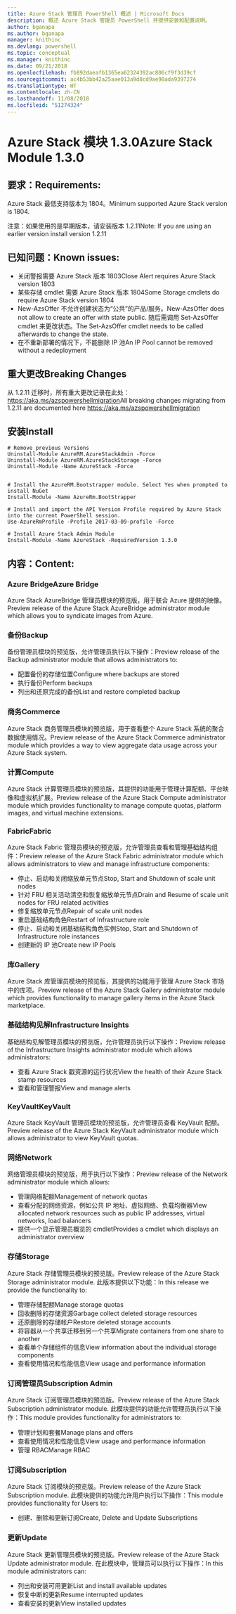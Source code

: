 ```yaml
---
title: Azure Stack 管理员 PowerShell 概述 | Microsoft Docs
description: 概述 Azure Stack 管理员 PowerShell 并提供安装和配置说明。
author: bganapa
ms.author: bganapa
manager: knithinc
ms.devlang: powershell
ms.topic: conceptual
ms.manager: knithinc
ms.date: 09/21/2018
ms.openlocfilehash: fb892daeafb1365ea62324392ac806cf9f3d39cf
ms.sourcegitcommit: ac4b53bb42a25aae013a9d8cd9ae98ada9397274
ms.translationtype: HT
ms.contentlocale: zh-CN
ms.lasthandoff: 11/08/2018
ms.locfileid: "51274324"
---
```

# <a name="azure-stack-module-130"></a><span data-ttu-id="84db5-103">Azure Stack 模块 1.3.0</span><span class="sxs-lookup"><span data-stu-id="84db5-103">Azure Stack Module 1.3.0</span></span>

## <a name="requirements"></a><span data-ttu-id="84db5-104">要求：</span><span class="sxs-lookup"><span data-stu-id="84db5-104">Requirements:</span></span>
<span data-ttu-id="84db5-105">Azure Stack 最低支持版本为 1804。</span><span class="sxs-lookup"><span data-stu-id="84db5-105">Minimum supported Azure Stack version is 1804.</span></span>

<span data-ttu-id="84db5-106">注意：如果使用的是早期版本，请安装版本 1.2.11</span><span class="sxs-lookup"><span data-stu-id="84db5-106">Note: If you are using an earlier version install version 1.2.11</span></span>

## <a name="known-issues"></a><span data-ttu-id="84db5-107">已知问题：</span><span class="sxs-lookup"><span data-stu-id="84db5-107">Known issues:</span></span>

- <span data-ttu-id="84db5-108">关闭警报需要 Azure Stack 版本 1803</span><span class="sxs-lookup"><span data-stu-id="84db5-108">Close Alert requires Azure Stack version 1803</span></span>
- <span data-ttu-id="84db5-109">某些存储 cmdlet 需要 Azure Stack 版本 1804</span><span class="sxs-lookup"><span data-stu-id="84db5-109">Some Storage cmdlets do require Azure Stack version 1804</span></span>
- <span data-ttu-id="84db5-110">New-AzsOffer 不允许创建状态为“公共”的产品/服务。</span><span class="sxs-lookup"><span data-stu-id="84db5-110">New-AzsOffer does not allow to create an offer with state public.</span></span> <span data-ttu-id="84db5-111">随后需调用 Set-AzsOffer cmdlet 来更改状态。</span><span class="sxs-lookup"><span data-stu-id="84db5-111">The Set-AzsOffer cmdlet needs to be called afterwards to change the state.</span></span>
- <span data-ttu-id="84db5-112">在不重新部署的情况下，不能删除 IP 池</span><span class="sxs-lookup"><span data-stu-id="84db5-112">An IP Pool cannot be removed without a redeployment</span></span>

## <a name="breaking-changes"></a><span data-ttu-id="84db5-113">重大更改</span><span class="sxs-lookup"><span data-stu-id="84db5-113">Breaking Changes</span></span>
<span data-ttu-id="84db5-114">从 1.2.11 迁移时，所有重大更改记录在此处： https://aka.ms/azspowershellmigration</span><span class="sxs-lookup"><span data-stu-id="84db5-114">All breaking changes migrating from 1.2.11 are documented here https://aka.ms/azspowershellmigration</span></span>

## <a name="install"></a><span data-ttu-id="84db5-115">安装</span><span class="sxs-lookup"><span data-stu-id="84db5-115">Install</span></span>
```
# Remove previous Versions
Uninstall-Module AzureRM.AzureStackAdmin -Force
Uninstall-Module AzureRM.AzureStackStorage -Force
Uninstall-Module -Name AzureStack -Force 


# Install the AzureRM.Bootstrapper module. Select Yes when prompted to install NuGet
Install-Module -Name AzureRm.BootStrapper

# Install and import the API Version Profile required by Azure Stack into the current PowerShell session.
Use-AzureRmProfile -Profile 2017-03-09-profile -Force

# Install Azure Stack Admin Module
Install-Module -Name AzureStack -RequiredVersion 1.3.0
```
## <a name="content"></a><span data-ttu-id="84db5-116">内容：</span><span class="sxs-lookup"><span data-stu-id="84db5-116">Content:</span></span>
### <a name="azure-bridge"></a><span data-ttu-id="84db5-117">Azure Bridge</span><span class="sxs-lookup"><span data-stu-id="84db5-117">Azure Bridge</span></span>
<span data-ttu-id="84db5-118">Azure Stack AzureBridge 管理员模块的预览版，用于联合 Azure 提供的映像。</span><span class="sxs-lookup"><span data-stu-id="84db5-118">Preview release of the Azure Stack AzureBridge administrator module which allows you to syndicate images from Azure.</span></span>

### <a name="backup"></a><span data-ttu-id="84db5-119">备份</span><span class="sxs-lookup"><span data-stu-id="84db5-119">Backup</span></span>
<span data-ttu-id="84db5-120">备份管理员模块的预览版，允许管理员执行以下操作：</span><span class="sxs-lookup"><span data-stu-id="84db5-120">Preview release of the Backup administrator module that allows administrators to:</span></span>
- <span data-ttu-id="84db5-121">配置备份的存储位置</span><span class="sxs-lookup"><span data-stu-id="84db5-121">Configure where backups are stored</span></span>
- <span data-ttu-id="84db5-122">执行备份</span><span class="sxs-lookup"><span data-stu-id="84db5-122">Perform backups</span></span>
- <span data-ttu-id="84db5-123">列出和还原完成的备份</span><span class="sxs-lookup"><span data-stu-id="84db5-123">List and restore completed backup</span></span>

### <a name="commerce"></a><span data-ttu-id="84db5-124">商务</span><span class="sxs-lookup"><span data-stu-id="84db5-124">Commerce</span></span>
<span data-ttu-id="84db5-125">Azure Stack 商务管理员模块的预览版，用于查看整个 Azure Stack 系统的聚合数据使用情况。</span><span class="sxs-lookup"><span data-stu-id="84db5-125">Preview release of the Azure Stack Commerce administrator module which provides a way to view aggregate data usage across your Azure Stack system.</span></span>

### <a name="compute"></a><span data-ttu-id="84db5-126">计算</span><span class="sxs-lookup"><span data-stu-id="84db5-126">Compute</span></span>
<span data-ttu-id="84db5-127">Azure Stack 计算管理员模块的预览版，其提供的功能用于管理计算配额、平台映像和虚拟机扩展。</span><span class="sxs-lookup"><span data-stu-id="84db5-127">Preview release of the Azure Stack Compute administrator module which provides functionality to manage compute quotas, platform images, and virtual machine extensions.</span></span>

### <a name="fabric"></a><span data-ttu-id="84db5-128">Fabric</span><span class="sxs-lookup"><span data-stu-id="84db5-128">Fabric</span></span>
<span data-ttu-id="84db5-129">Azure Stack Fabric 管理员模块的预览版，允许管理员查看和管理基础结构组件：</span><span class="sxs-lookup"><span data-stu-id="84db5-129">Preview release of the Azure Stack Fabric administrator module which allows administrators to view and manage infrastructure components:</span></span>
- <span data-ttu-id="84db5-130">停止、启动和关闭缩放单元节点</span><span class="sxs-lookup"><span data-stu-id="84db5-130">Stop, Start and Shutdown of scale unit nodes</span></span>
- <span data-ttu-id="84db5-131">针对 FRU 相关活动清空和恢复缩放单元节点</span><span class="sxs-lookup"><span data-stu-id="84db5-131">Drain and Resume of scale unit nodes for FRU related activities</span></span>
- <span data-ttu-id="84db5-132">修复缩放单元节点</span><span class="sxs-lookup"><span data-stu-id="84db5-132">Repair of scale unit nodes</span></span>
- <span data-ttu-id="84db5-133">重启基础结构角色</span><span class="sxs-lookup"><span data-stu-id="84db5-133">Restart of Infrastructure role</span></span>
- <span data-ttu-id="84db5-134">停止、启动和关闭基础结构角色实例</span><span class="sxs-lookup"><span data-stu-id="84db5-134">Stop, Start and Shutdown of Infrastructure role instances</span></span>
- <span data-ttu-id="84db5-135">创建新的 IP 池</span><span class="sxs-lookup"><span data-stu-id="84db5-135">Create new IP Pools</span></span>


### <a name="gallery"></a><span data-ttu-id="84db5-136">库</span><span class="sxs-lookup"><span data-stu-id="84db5-136">Gallery</span></span>
<span data-ttu-id="84db5-137">Azure Stack 库管理员模块的预览版，其提供的功能用于管理 Azure Stack 市场中的库项。</span><span class="sxs-lookup"><span data-stu-id="84db5-137">Preview release of the Azure Stack Gallery administrator module which provides functionality to manage gallery items in the Azure Stack marketplace.</span></span>

### <a name="infrastructure-insights"></a><span data-ttu-id="84db5-138">基础结构见解</span><span class="sxs-lookup"><span data-stu-id="84db5-138">Infrastructure Insights</span></span>
<span data-ttu-id="84db5-139">基础结构见解管理员模块的预览版，允许管理员执行以下操作：</span><span class="sxs-lookup"><span data-stu-id="84db5-139">Preview release of the Infrastructure Insights administrator module which allows administrators:</span></span>
- <span data-ttu-id="84db5-140">查看 Azure Stack 戳资源的运行状况</span><span class="sxs-lookup"><span data-stu-id="84db5-140">View the health of their Azure Stack stamp resources</span></span>
- <span data-ttu-id="84db5-141">查看和管理警报</span><span class="sxs-lookup"><span data-stu-id="84db5-141">View and manage alerts</span></span>

### <a name="keyvault"></a><span data-ttu-id="84db5-142">KeyVault</span><span class="sxs-lookup"><span data-stu-id="84db5-142">KeyVault</span></span>
<span data-ttu-id="84db5-143">Azure Stack KeyVault 管理员模块的预览版，允许管理员查看 KeyVault 配额。</span><span class="sxs-lookup"><span data-stu-id="84db5-143">Preview release of the Azure Stack KeyVault administrator module which allows administrator to view KeyVault quotas.</span></span>

### <a name="network"></a><span data-ttu-id="84db5-144">网络</span><span class="sxs-lookup"><span data-stu-id="84db5-144">Network</span></span>
<span data-ttu-id="84db5-145">网络管理员模块的预览版，用于执行以下操作：</span><span class="sxs-lookup"><span data-stu-id="84db5-145">Preview release of the Network administrator module which allows:</span></span>
- <span data-ttu-id="84db5-146">管理网络配额</span><span class="sxs-lookup"><span data-stu-id="84db5-146">Management of network quotas</span></span>
- <span data-ttu-id="84db5-147">查看分配的网络资源，例如公共 IP 地址、虚拟网络、负载均衡器</span><span class="sxs-lookup"><span data-stu-id="84db5-147">View allocated network resources such as public IP addresses, virtual networks, load balancers</span></span>
- <span data-ttu-id="84db5-148">提供一个显示管理员概览的 cmdlet</span><span class="sxs-lookup"><span data-stu-id="84db5-148">Provides a cmdlet which displays an administrator overview</span></span>

### <a name="storage"></a><span data-ttu-id="84db5-149">存储</span><span class="sxs-lookup"><span data-stu-id="84db5-149">Storage</span></span>
<span data-ttu-id="84db5-150">Azure Stack 存储管理员模块的预览版。</span><span class="sxs-lookup"><span data-stu-id="84db5-150">Preview release of the Azure Stack Storage administrator module.</span></span>  <span data-ttu-id="84db5-151">此版本提供以下功能：</span><span class="sxs-lookup"><span data-stu-id="84db5-151">In this release we provide the functionality to:</span></span>
- <span data-ttu-id="84db5-152">管理存储配额</span><span class="sxs-lookup"><span data-stu-id="84db5-152">Manage storage quotas</span></span>
- <span data-ttu-id="84db5-153">回收删除的存储资源</span><span class="sxs-lookup"><span data-stu-id="84db5-153">Garbage collect deleted storage resources</span></span>
- <span data-ttu-id="84db5-154">还原删除的存储帐户</span><span class="sxs-lookup"><span data-stu-id="84db5-154">Restore deleted storage accounts</span></span>
- <span data-ttu-id="84db5-155">将容器从一个共享迁移到另一个共享</span><span class="sxs-lookup"><span data-stu-id="84db5-155">Migrate containers from one share to another</span></span>
- <span data-ttu-id="84db5-156">查看单个存储组件的信息</span><span class="sxs-lookup"><span data-stu-id="84db5-156">View information about the individual storage components</span></span>
- <span data-ttu-id="84db5-157">查看使用情况和性能信息</span><span class="sxs-lookup"><span data-stu-id="84db5-157">View usage and performance information</span></span>

### <a name="subscription-admin"></a><span data-ttu-id="84db5-158">订阅管理员</span><span class="sxs-lookup"><span data-stu-id="84db5-158">Subscription Admin</span></span>
<span data-ttu-id="84db5-159">Azure Stack 订阅管理员模块的预览版。</span><span class="sxs-lookup"><span data-stu-id="84db5-159">Preview release of the Azure Stack Subscription administrator module.</span></span>  <span data-ttu-id="84db5-160">此模块提供的功能允许管理员执行以下操作：</span><span class="sxs-lookup"><span data-stu-id="84db5-160">This module provides functionality for administrators to:</span></span>
- <span data-ttu-id="84db5-161">管理计划和套餐</span><span class="sxs-lookup"><span data-stu-id="84db5-161">Manage plans and offers</span></span>
- <span data-ttu-id="84db5-162">查看使用情况和性能信息</span><span class="sxs-lookup"><span data-stu-id="84db5-162">View usage and performance information</span></span>
- <span data-ttu-id="84db5-163">管理 RBAC</span><span class="sxs-lookup"><span data-stu-id="84db5-163">Manage RBAC</span></span>

### <a name="subscription"></a><span data-ttu-id="84db5-164">订阅</span><span class="sxs-lookup"><span data-stu-id="84db5-164">Subscription</span></span>
<span data-ttu-id="84db5-165">Azure Stack 订阅模块的预览版。</span><span class="sxs-lookup"><span data-stu-id="84db5-165">Preview release of the Azure Stack Subscription module.</span></span>  <span data-ttu-id="84db5-166">此模块提供的功能允许用户执行以下操作：</span><span class="sxs-lookup"><span data-stu-id="84db5-166">This module provides functionality for Users to:</span></span>
- <span data-ttu-id="84db5-167">创建、删除和更新订阅</span><span class="sxs-lookup"><span data-stu-id="84db5-167">Create, Delete and Update Subscriptions</span></span>

### <a name="update"></a><span data-ttu-id="84db5-168">更新</span><span class="sxs-lookup"><span data-stu-id="84db5-168">Update</span></span>
<span data-ttu-id="84db5-169">Azure Stack 更新管理员模块的预览版。</span><span class="sxs-lookup"><span data-stu-id="84db5-169">Preview release of the Azure Stack Update administrator module.</span></span>  <span data-ttu-id="84db5-170">在此模块中，管理员可以执行以下操作：</span><span class="sxs-lookup"><span data-stu-id="84db5-170">In this module administrators can:</span></span>
- <span data-ttu-id="84db5-171">列出和安装可用更新</span><span class="sxs-lookup"><span data-stu-id="84db5-171">List and install available updates</span></span>
- <span data-ttu-id="84db5-172">恢复中断的更新</span><span class="sxs-lookup"><span data-stu-id="84db5-172">Resume interrupted updates</span></span>
- <span data-ttu-id="84db5-173">查看安装的更新</span><span class="sxs-lookup"><span data-stu-id="84db5-173">View installed updates</span></span>
